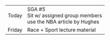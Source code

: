 |   |   |
|---|---|
|Today|SGA #5  <br>Sit w/ assigned group members  <br>use the NBA article by Hughes|
|Friday|Race + Sport lecture material|